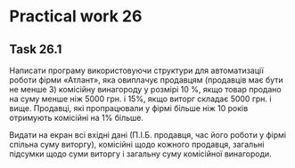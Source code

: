 # Practical work 26

## Task 26.1
Написати програму використовуючи структури  для автоматизації роботи фірми «Атлант», яка овиплачує продавцям (продавців має бути не менше 3) комісійну винагороду у розмірі 10 %, якщо товар продано на суму менше ніж 5000 грн. і 15%, якщо виторг складає 5000 грн. і вище. Продавці, які пропрацювали у фірмі більше ніж 10 років отримують комісійні на 1% більше.

Видати на екран всі вхідні дані (П.І.Б. продавця, час його роботи у фірмі спільна суму виторгу), комісійні щодо кожного продавця, загальні підсумки щодо суми виторгу і загальну суму комісійної винагороди.
